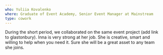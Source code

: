 ```yaml
---
who: Yuliia Kovalenko
where: Graduate of Event Academy, Senior Event Manager at Mainstream
type: cowork
---
```


During the short period, we collaborated on the same event project (add link to glastonbury). Inna is very strong at her job. 
She is creative, smart and willing to help when you need it. Sure she will be a great asset to any team she joins.
